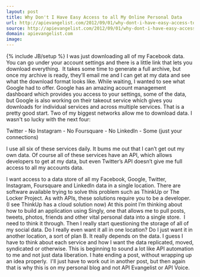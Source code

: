```yaml
---
layout: post
title: Why Don't I Have Easy Access to all My Online Personal Data
url: http://apievangelist.com/2012/09/01/why-dont-i-have-easy-access-to-all-my-online-personal-data/
source: http://apievangelist.com/2012/09/01/why-dont-i-have-easy-access-to-all-my-online-personal-data/
domain: apievangelist.com
image: 
---
```

{% include JB/setup %}
I was just downloading all of my Facebook data.  You can go under your account settings and there is a little link that lets you download everything. &nbsp;It takes some time to generate a full archive, but once my archive is ready, they&rsquo;ll email me and I can get at my data and see what the download format looks like.
While waiting, I wanted to see what Google had to offer.  Google has an amazing acount management dashboard which provides you access to your settings, some of the data, but Google is also working on their takeout service which gives you downloads for individual services and across multiple services.
That is a pretty good start.  Two of my biggest networks allow me to download data. I wasn't so lucky with the next four:

Twitter - No
Instagram - No
Foursquare - No
LinkedIn - Some (just your connections)

I use all six of these services daily.  It bums me out that I can&rsquo;t get out my own data.  Of course all of these services have an API, which allows developers to get at my data, but even Twitter&rsquo;s API doesn&rsquo;t give me full access to all my accounts data.

I want access to a data store of all my Facebook, Google, Twitter, Instagram, Foursquare and LinkedIn data in a single location.  There are software available trying to solve this problem such as ThinkUp or The Locker Project.  As with APIs, these solutions require you to be a developer. (I see ThinkUp has a cloud solution now)
At this point I&rsquo;m thinking about how to build an application using Singly, one that allows me to pull posts, tweets, photos, friends and other vital personal data into a single store. &nbsp;I need to think it through.
Then I really start questioning the storage of all of my social data.  Do I really even want it all in one location?  Do I just want it in another location, a sort of plan B.  It really depends on the data.  I guess I have to think about each service and how I want the data replicated, moved, syndicated or otherwise. This is beginning to sound a lot like API automation to me and not just data liberation.
I hate ending a post, without wrapping up an idea properly. &nbsp;I'll just have to work out in another post, but then again that is why this is on my personal blog and not API Evangelist or API Voice.